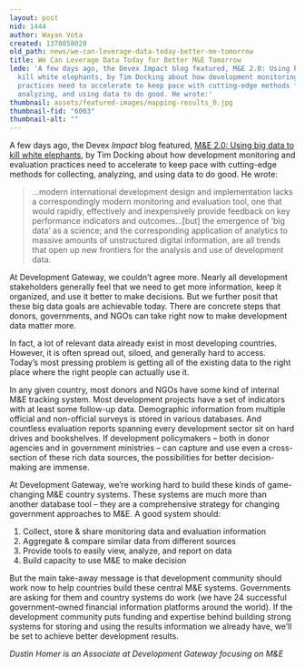 ```yaml
---
layout: post
nid: 1444
author: Wayan Vota
created: 1378858020
old_path: news/we-can-leverage-data-today-better-me-tomorrow
title: We Can Leverage Data Today for Better M&E Tomorrow
lede: 'A few days ago, the Devex Impact blog featured, M&E 2.0: Using big data to
  kill white elephants, by Tim Docking about how development monitoring and evaluation
  practices need to accelerate to keep pace with cutting-edge methods for collecting,
  analyzing, and using data to do good. He wrote:'
thumbnail: assets/featured-images/mapping-results_0.jpg
thumbnail-fid: "6003"
thumbnail-alt: ""
---
```


A few days ago, the Devex *Impact* blog featured, [M&E 2.0: Using big data to kill white elephants](https://www.devex.com/en/news/m-e-2-0-using-big-data-to-kill-white-elephants/81737), by Tim Docking about how development monitoring and evaluation practices need to accelerate to keep pace with cutting-edge methods for collecting, analyzing, and using data to do good. He wrote:

> ...modern international development design and implementation lacks a correspondingly modern monitoring and evaluation tool, one that would rapidly, effectively and inexpensively provide feedback on key performance indicators and outcomes...[but] the emergence of ‘big data’ as a science; and the corresponding application of analytics to massive amounts of unstructured digital information, are all trends that open up new frontiers for the analysis and use of development data.

At Development Gateway, we couldn’t agree more. Nearly all development stakeholders generally feel that we need to get more information, keep it organized, and use it better to make decisions. But we further posit that these big data goals are achievable today. There are concrete steps that donors, governments, and NGOs can take right now to make development data matter more.

In fact, a lot of relevant data already exist in most developing countries. However, it is often spread out, siloed, and generally hard to access. Today’s most pressing problem is getting all of the existing data to the right place where the right people can actually use it.

In any given country, most donors and NGOs have some kind of internal M&E tracking system. Most development projects have a set of indicators with at least some follow-up data. Demographic information from multiple official and non-official surveys is stored in various databases. And countless evaluation reports spanning every development sector sit on hard drives and bookshelves. If development policymakers – both in donor agencies and in government ministries – can capture and use even a cross-section of these rich data sources, the possibilities for better decision-making are immense.

At Development Gateway, we’re working hard to build these kinds of game-changing M&E country systems. These systems are much more than another database tool – they are a comprehensive strategy for changing government approaches to M&E. A good system should:

1. Collect, store & share monitoring data and evaluation information
2. Aggregate & compare similar data from different sources
3. Provide tools to easily view, analyze, and report on data
4. Build capacity to use M&E to make decision

But the main take-away message is that development community should work now to help countries build these central M&E systems. Governments are asking for them and country systems do work (we have 24 successful government-owned financial information platforms around the world). If the development community puts funding and expertise behind building strong systems for storing and using the results information we already have, we’ll be set to achieve better development results.

*Dustin Homer is an Associate at Development Gateway focusing on M&E*


